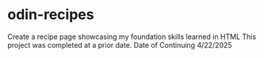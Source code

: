 # odin-recipes
Create a recipe page showcasing my foundation skills learned in HTML
This project was completed at a prior date. Date of Continuing 4/22/2025

